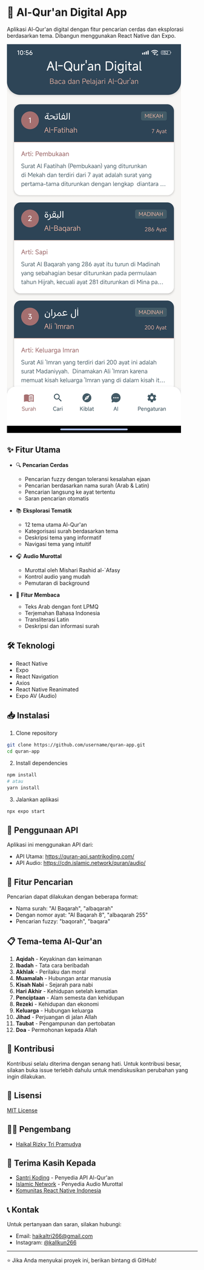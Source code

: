 # 📱 Al-Qur'an Digital App

Aplikasi Al-Qur'an digital dengan fitur pencarian cerdas dan eksplorasi berdasarkan tema. Dibangun menggunakan React Native dan Expo.

![App Screenshot](screenshot.jpg)

## ✨ Fitur Utama

- 🔍 **Pencarian Cerdas**
  - Pencarian fuzzy dengan toleransi kesalahan ejaan
  - Pencarian berdasarkan nama surah (Arab & Latin)
  - Pencarian langsung ke ayat tertentu
  - Saran pencarian otomatis

- 📚 **Eksplorasi Tematik**
  - 12 tema utama Al-Qur'an
  - Kategorisasi surah berdasarkan tema
  - Deskripsi tema yang informatif
  - Navigasi tema yang intuitif

- 🎧 **Audio Murottal**
  - Murottal oleh Mishari Rashid al-`Afasy
  - Kontrol audio yang mudah
  - Pemutaran di background

- 📖 **Fitur Membaca**
  - Teks Arab dengan font LPMQ
  - Terjemahan Bahasa Indonesia
  - Transliterasi Latin
  - Deskripsi dan informasi surah

## 🛠️ Teknologi

- React Native
- Expo
- React Navigation
- Axios
- React Native Reanimated
- Expo AV (Audio)

## 📥 Instalasi

1. Clone repository
```bash
git clone https://github.com/username/quran-app.git
cd quran-app
```

2. Install dependencies
```bash
npm install
# atau
yarn install
```

3. Jalankan aplikasi
```bash
npx expo start
```

## 🔧 Penggunaan API

Aplikasi ini menggunakan API dari:
- API Utama: https://quran-api.santrikoding.com/
- API Audio: https://cdn.islamic.network/quran/audio/

## 🎯 Fitur Pencarian

Pencarian dapat dilakukan dengan beberapa format:
- Nama surah: "Al Baqarah", "albaqarah"
- Dengan nomor ayat: "Al Baqarah 8", "albaqarah 255"
- Pencarian fuzzy: "baqorah", "baqara"

## 📋 Tema-tema Al-Qur'an

1. **Aqidah** - Keyakinan dan keimanan
2. **Ibadah** - Tata cara beribadah
3. **Akhlak** - Perilaku dan moral
4. **Muamalah** - Hubungan antar manusia
5. **Kisah Nabi** - Sejarah para nabi
6. **Hari Akhir** - Kehidupan setelah kematian
7. **Penciptaan** - Alam semesta dan kehidupan
8. **Rezeki** - Kehidupan dan ekonomi
9. **Keluarga** - Hubungan keluarga
10. **Jihad** - Perjuangan di jalan Allah
11. **Taubat** - Pengampunan dan pertobatan
12. **Doa** - Permohonan kepada Allah

## 🤝 Kontribusi

Kontribusi selalu diterima dengan senang hati. Untuk kontribusi besar, silakan buka issue terlebih dahulu untuk mendiskusikan perubahan yang ingin dilakukan.

## 📝 Lisensi

[MIT License](LICENSE)

## 👨‍💻 Pengembang

- [Haikal Rizky Tri Pramudya](https://github.com/haikal-266)

## 🙏 Terima Kasih Kepada

- [Santri Koding](https://santrikoding.com/) - Penyedia API Al-Qur'an
- [Islamic Network](https://islamic.network/) - Penyedia Audio Murottal
- [Komunitas React Native Indonesia](https://react.id/)

## 📞 Kontak

Untuk pertanyaan dan saran, silakan hubungi:
- Email: haikaltri266@gmail.com
- Instagram: [@kallkun266](https://www.instagram.com/kallkun266/)

---

⭐️ Jika Anda menyukai proyek ini, berikan bintang di GitHub! 